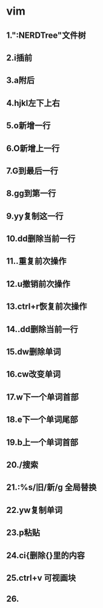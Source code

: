 # vim

## 1.":NERDTree"文件树
## 2.i插前
## 3.a附后
## 4.hjkl左下上右
## 5.o新增一行
## 6.O新增上一行
## 7.G到最后一行
## 8.gg到第一行
## 9.yy复制这一行
## 10.dd删除当前一行
## 11..重复前次操作
## 12.u撤销前次操作
## 13.ctrl+r恢复前次操作
## 14..dd删除当前一行
## 15.dw删除单词
## 16.cw改变单词
## 17.w下一个单词首部
## 18.e下一个单词尾部
## 19.b上一个单词首部
## 20./搜索
## 21.:%s/旧/新/g 全局替换
## 22.yw复制单词
## 23.p粘贴
## 24.ci{删除{}里的内容
## 25.ctrl+v 可视画块
## 26.
